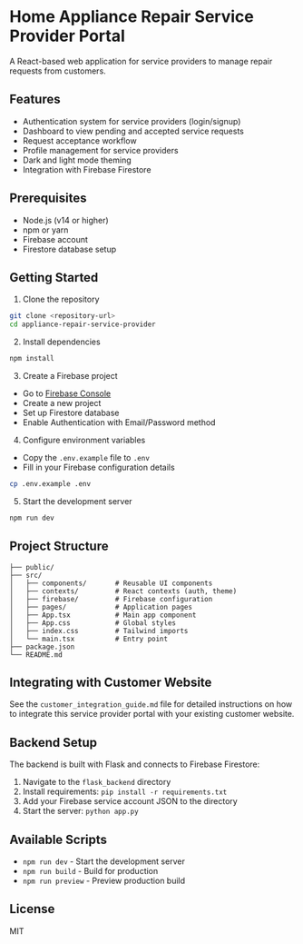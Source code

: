 # Home Appliance Repair Service Provider Portal

A React-based web application for service providers to manage repair requests from customers.

## Features

- Authentication system for service providers (login/signup)
- Dashboard to view pending and accepted service requests
- Request acceptance workflow
- Profile management for service providers
- Dark and light mode theming
- Integration with Firebase Firestore

## Prerequisites

- Node.js (v14 or higher)
- npm or yarn
- Firebase account
- Firestore database setup

## Getting Started

1. Clone the repository

```bash
git clone <repository-url>
cd appliance-repair-service-provider
```

2. Install dependencies

```bash
npm install
```

3. Create a Firebase project

- Go to [Firebase Console](https://console.firebase.google.com/)
- Create a new project
- Set up Firestore database
- Enable Authentication with Email/Password method

4. Configure environment variables

- Copy the `.env.example` file to `.env`
- Fill in your Firebase configuration details

```bash
cp .env.example .env
```

5. Start the development server

```bash
npm run dev
```

## Project Structure

```
├── public/
├── src/
│   ├── components/       # Reusable UI components
│   ├── contexts/         # React contexts (auth, theme)
│   ├── firebase/         # Firebase configuration
│   ├── pages/            # Application pages
│   ├── App.tsx           # Main app component
│   ├── App.css           # Global styles
│   ├── index.css         # Tailwind imports
│   └── main.tsx          # Entry point
├── package.json
└── README.md
```

## Integrating with Customer Website

See the `customer_integration_guide.md` file for detailed instructions on how to integrate this service provider portal with your existing customer website.

## Backend Setup

The backend is built with Flask and connects to Firebase Firestore:

1. Navigate to the `flask_backend` directory
2. Install requirements: `pip install -r requirements.txt`
3. Add your Firebase service account JSON to the directory
4. Start the server: `python app.py`

## Available Scripts

- `npm run dev` - Start the development server
- `npm run build` - Build for production
- `npm run preview` - Preview production build

## License

MIT